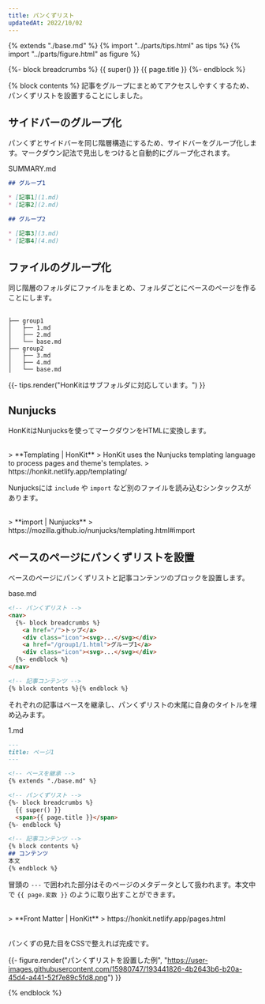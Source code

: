 ```yaml
---
title: パンくずリスト
updatedAt: 2022/10/02
---
```


{% extends "./base.md" %}
{% import "../parts/tips.html" as tips %}
{% import "../parts/figure.html" as figure %}

{%- block breadcrumbs %}
  {{ super() }}
  <span>{{ page.title }}</span>
{%- endblock %}

{% block contents %}
記事をグループにまとめてアクセスしやすくするため、パンくずリストを設置することにしました。

## サイドバーのグループ化

パンくずとサイドバーを同じ階層構造にするため、サイドバーをグループ化します。マークダウン記法で見出しをつけると自動的にグループ化されます。

<div class="code-title">SUMMARY.md</div>

```md
## グループ1

* [記事1](1.md)
* [記事2](2.md)

## グループ2

* [記事3](3.md)
* [記事4](4.md)
```

## ファイルのグループ化

同じ階層のフォルダにファイルをまとめ、フォルダごとにベースのページを作ることにします。
<br>
<br>

```
├── group1
│   ├── 1.md
│   ├── 2.md
│   └── base.md
├── group2
│   ├── 3.md
│   ├── 4.md
│   └── base.md
```

{{- tips.render("HonKitはサブフォルダに対応しています。") }}

## Nunjucks

HonKitはNunjucksを使ってマークダウンをHTMLに変換します。

<br>
> **Templating | HonKit**  
> HonKit uses the Nunjucks templating language to process pages and theme's templates.  
> https://honkit.netlify.app/templating/

<br>

Nunjucksには `include` や `import` など別のファイルを読み込むシンタックスがあります。

<br>
> **import | Nunjucks**  
> https://mozilla.github.io/nunjucks/templating.html#import

## ベースのページにパンくずリストを設置

ベースのページにパンくずリストと記事コンテンツのブロックを設置します。

<div class="code-title">base.md</div>

```md
<!-- パンくずリスト -->
<nav>
  {%- block breadcrumbs %}
    <a href="/">トップ</a>
    <div class="icon"><svg>...</svg></div>
    <a href="/group1/1.html">グループ1</a>
    <div class="icon"><svg>...</svg></div>
  {%- endblock %}
</nav>

<!-- 記事コンテンツ -->
{% block contents %}{% endblock %}
```

それぞれの記事はベースを継承し、パンくずリストの末尾に自身のタイトルを埋め込みます。

<div class="code-title">1.md</div>

```md
---
title: ページ1
---

<!-- ベースを継承 -->
{% extends "./base.md" %}

<!-- パンくずリスト -->
{%- block breadcrumbs %}
  {{ super() }}
  <span>{{ page.title }}</span>
{%- endblock %}

<!-- 記事コンテンツ -->
{% block contents %}
## コンテンツ
本文
{% endblock %}
```

冒頭の `---` で囲われた部分はそのページのメタデータとして扱われます。本文中で `{{ page.変数 }}` のように取り出すことができます。

<br>
> **Front Matter | HonKit**  
> https://honkit.netlify.app/pages.html
<br>
<br>

パンくずの見た目をCSSで整えれば完成です。

{{- figure.render("パンくずリストを設置した例", "https://user-images.githubusercontent.com/15980747/193441826-4b2643b6-b20a-45d4-a441-52f7e89c5fd8.png") }}

{% endblock %}
